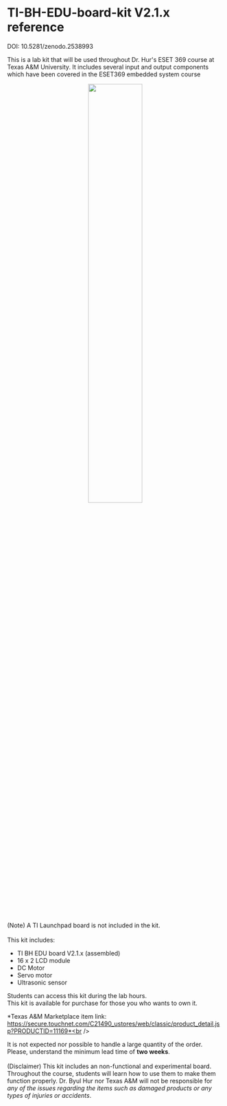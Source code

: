 # TI-BH-EDU-board-kit V2.1.x reference

DOI: 10.5281/zenodo.2538993

This is a lab kit that will be used throughout Dr. Hur's ESET 369 course at Texas A&M University. It includes several input and output components which have been covered in the ESET369 embedded system course<br />

<center><img src="./BH_EDU_board" width =50%></center>
(Note) A TI Launchpad board is not included in the kit.
<br />
<br />
This kit includes:

- TI BH EDU board V2.1.x (assembled)<br />
- 16 x 2 LCD module<br />
- DC Motor <br />
- Servo motor <br />
- Ultrasonic sensor <br />

Students can access this kit during the lab hours. <br />
This kit is available for purchase for those you who wants to own it. <br />

*Texas A&M Marketplace item link: <br /> https://secure.touchnet.com/C21490_ustores/web/classic/product_detail.jsp?PRODUCTID=11169*<br />

It is not expected nor possible to handle a large quantity of the order. <br />
Please, understand the minimum lead time of __two weeks__. <br />
<br />
(Disclaimer) This kit includes an non-functional and experimental board. Throughout the course, students will learn how to use them to make them function properly. Dr. Byul Hur nor Texas A&M will not be responsible for *any of the issues regarding the items such as damaged products or any types of injuries or accidents*.
